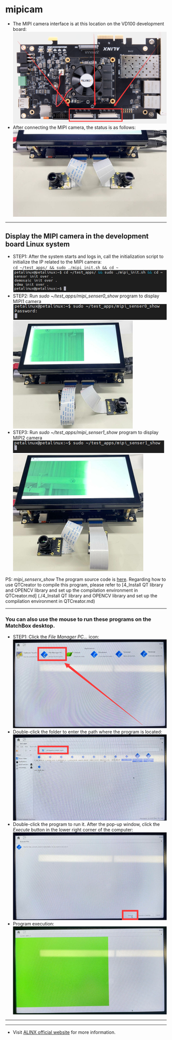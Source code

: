 # mipicam
- The MIPI camera interface is at this location on the VD100 development board:
![](../images/46.png)
- After connecting the MIPI camera, the status is as follows:
![](../images/47.png)

---
## Display the MIPI camera in the development board Linux system
- STEP1: After the system starts and logs in, call the initialization script to initialize the IP related to the MIPI camera:\
`cd ~/test_apps/ && sudo ./mipi_init.sh && cd ~`
![](../images/48.png)
- STEP2: Run *sudo ~/test_apps/mipi_senser0_show* program to display MIPI1 camera\
![](../images/49.png) \
![](../images/50.png)
- STEP3: Run *sudo ~/test_apps/mipi_senser1_show* program to display MIPI2 camera\
![](../images/51.png) \
![](../images/52.png)

PS: *mipi_senserx_show* The program source code is [here](../../applications/qtProject/mipi_camera). Regarding how to use QTCreator to compile this program, please refer to [4_Install QT library and OPENCV library and set up the compilation environment in QTCreator.md] (./4_Install QT library and OPENCV library and set up the compilation environment in QTCreator.md)

---
### You can also use the mouse to run these programs on the MatchBox desktop.
- STEP1: Click the *File Manager PC...* icon: \
![](../images/53.png)
- Double-click the folder to enter the path where the program is located: \
![](../images/54.png)
- Double-click the program to run it. After the pop-up window, click the *Execute* button in the lower right corner of the computer: \
![](../images/55.png)
- Program execution: \
![](../images/56.png)

---
---
- Visit [ALINX official website](https://www.alinx.com) for more information.

